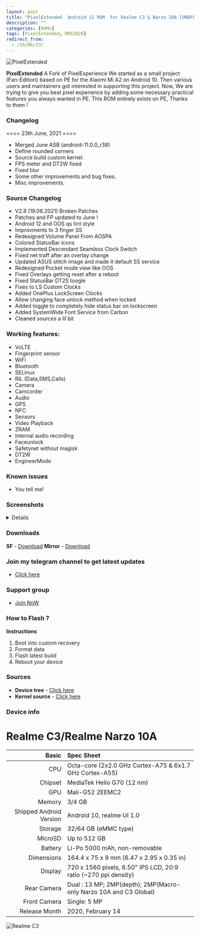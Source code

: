 ```yaml
---
layout: post
title: "PixelExtended  Android 11 ROM  For Realme C3 & Narzo 10A [UNOFFICIAL]"
description: ""
categories: [ROMs]
tags: [PixelExtended, RMX2020]
redirect_from:
  - /20/06/23/
---
```


![PixelExtended](https://gitlab.com/sribalaji/sribalaji.gitlab.io/-/raw/master/assets/images/headers/PEX_v2.8.jpg?raw=true)

**PixelExtended** A Fork of PixelExperience
We started as a small project (Fan-Edition) based on PE for the Xiaomi Mi A2 on Android 10. Then various users and maintainers got interested in supporting this project. Now, We are trying to give you best pixel experience by adding some necessary practical features you always wanted in PE. This ROM entirely exists on PE, Thanks to them !

### Changelog
==== 23th June, 2021 ====

- Merged June ASB (android-11.0.0_r38) 
- Define rounded corners
- Source build custom kernel.
- FPS meter and DT2W fixed
- Fixed blur 
- Some other improvements and bug fixes.
- Misc improvements.

### Source Changelog
- V2.8 (19.06.2021) Broken Patches
- Patches and FP updated to June !
- Android 12 and OOS qs tint style
- Improvments to 3 finger SS
- Redesigned Volume Panel From AOSPA
- Colored StatusBar icons
- Implemented Descendant Seamless Clock Switch
- Fixed net traff after an overlay change
- Updated ASUS stitch image and made it default SS service
- Redesigned Pocket mode view like OOS
- Fixed Overlays getting reset after a reboot
- Fixed StatusBar DT2S toogle
- Fixes to LS Custom Clocks
- Added OnePlus LockScreen Clocks
- Allow changing face unlock method when locked
- Added toggle to completely hide status bar on lockscreen
- Added SystemWide Font Service from Carbon
- Cleaned sources a lil bit

### Working features:
* VoLTE
* Fingerprint sensor
* WiFi
* Bluetooth
* SELinux
* RIL (Data,SMS,Calls)
* Camera
* Camcorder
* Audio
* GPS
* NFC
* Sensors
* Video Playback
* ZRAM
* Internal audio recording
* Faceunlock
* Safetynet without magisk
* DT2W
* EngineerMode

### Known issues
* You tell me!

### Screenshots
<details>
<div id="images">
<img class="screenshot" src="https://imgur.com/5KYJKG7.jpg7">
<img class="screenshot" src="https://imgur.com/CymwZ6N.jpg">
<img class="screenshot" src="https://imgur.com/0VDlcdH.jpg">
<img class="screenshot" src="https://imgur.com/1ZhUpeE.jpg">
<img class="screenshot" src="https://imgur.com/JzZpGDn.jpg">
<img class="screenshot" src="https://imgur.com/vmubZxd.jpg">
<img class="screenshot" src="https://imgur.com/pRlqQB6">
<img class="screenshot" src="https://imgur.com/GdEJssH.jpg">
<img class="screenshot" src="https://imgur.com/KjkoVTy.jpg">
</div>
</details>

### Downloads
**SF** - [Download](https://sourceforge.net/projects/thecloverlyprojects/files/RMX2020/PixelExtended_RMX2020-11.0-20210623-1451-UNOFFICIAL.zip/download)
**Mirror** - [Download](https://the.manshutyagi.workers.dev//PixelExtended_RMX2020-11.0-20210623-1451-UNOFFICIAL.zip)


### Join my telegram channel to get latest updates
* [Click here](https://t.me/TheCloverly_Releases)

### Support group
* [Join NoW](https://t.me/SriBalajiHub)

### How to Flash ?
**Instructions**
1) Boot into custom recovery 
2) Format data
3) Flash latest build
4) Reboot your device 

### Sources
* **Device tree** - [Click here](https://github.com/Realme-G70-Series/device_realme_RMX2020)
* **Kernel source** - [Click here](https://github.com/Realme-G70-Series/kernel_realme_rmx2020)

### Device info
Realme C3/Realme Narzo 10A
================================

Basic   | Spec Sheet
-------:|:----------------------
CPU     | Octa-core (2x2.0 GHz Cortex-A75 & 6x1.7 GHz Cortex-A55)
Chipset | MediaTek Helio G70 (12 nm)
GPU     | Mali-G52 2EEMC2
Memory  | 3/4 GB
Shipped Android Version | Android 10, realme UI 1.0 
Storage | 32/64 GB (eMMC type)
MicroSD | Up to 512 GB 
Battery | Li-Po 5000 mAh, non-removable
Dimensions | 164.4 x 75 x 9 mm (6.47 x 2.95 x 0.35 in)
Display | 720 x 1560 pixels, 6.50" IPS LCD, 20:9 ratio (~270 ppi density)
Rear Camera  | Dual : 13 MP; 2MP(depth); 2MP(Macro- only Narzo 10A and C3 Global)
Front Camera | Single: 5 MP
Release Month | 2020, February 14 | 2020, May 22 

![Realme C3](https://fdn2.gsmarena.com/vv/pics/realme/realme-c3-2020-2.jpg "Realme C3")